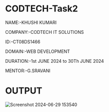 # CODTECH-Task2

NAME:-KHUSHI KUMARI

COMPANY:-CODTECH IT SOLUTIONS

ID:-CT08DS1466

DOMAIN:-WEB DEVELOPMENT

DURATION:-1st JUNE 2024 to 30Th JUNE 2024

MENTOR:-G.SRAVANI

# OUTPUT
![Screenshot 2024-06-29 153540](https://github.com/khushikumariii/CODTECH-Task2/assets/166322899/cee21ece-b733-4377-95f2-73887b42b5d3)

